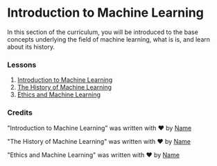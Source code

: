# Introduction to Machine Learning

In this section of the curriculum, you will be introduced to the base concepts underlying the field of machine learning, what is is, and learn about its history.

### Lessons

1. [Introduction to Machine Learning](1-intro-to-ML/README.md)
1. [The History of Machine Learning](2-history-of-ML/README.md)
1. [Ethics and Machine Learning](3-ethics/README.md)

### Credits

"Introduction to Machine Learning" was written with ♥️ by [Name](Twitter)

"The History of Machine Learning"  was written with ♥️ by [Name](Twitter) 

"Ethics and Machine Learning"  was written with ♥️ by [Name](Twitter) 